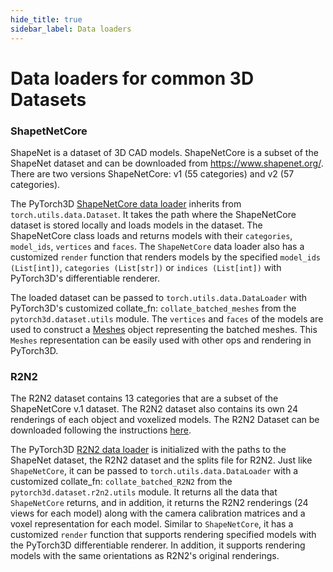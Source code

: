 ```yaml
---
hide_title: true
sidebar_label: Data loaders
---
```


# Data loaders for common 3D Datasets

### ShapetNetCore

ShapeNet is a dataset of 3D CAD models. ShapeNetCore is a subset of the ShapeNet dataset and can be downloaded from https://www.shapenet.org/. There are two versions ShapeNetCore: v1 (55 categories) and v2 (57 categories).

The PyTorch3D [ShapeNetCore data loader](https://github.com/facebookresearch/pytorch3d/blob/master/pytorch3d/datasets/shapenet/shapenet_core.py) inherits from `torch.utils.data.Dataset`. It takes the path where the ShapeNetCore dataset is stored locally and loads models in the dataset. The ShapeNetCore class loads and returns models with their `categories`, `model_ids`, `vertices` and `faces`. The `ShapeNetCore` data loader also has a customized `render` function that renders models by the specified `model_ids (List[int])`, `categories (List[str])` or `indices (List[int])` with PyTorch3D's differentiable renderer.

The loaded dataset can be passed to `torch.utils.data.DataLoader` with PyTorch3D's customized collate_fn: `collate_batched_meshes` from the `pytorch3d.dataset.utils` module. The `vertices` and `faces` of the models are used to construct a [Meshes](https://github.com/facebookresearch/pytorch3d/blob/master/pytorch3d/structures/meshes.py) object representing the batched meshes. This `Meshes` representation can be easily used with other ops and rendering in PyTorch3D.

### R2N2

The R2N2 dataset contains 13 categories that are a subset of the ShapeNetCore v.1 dataset. The R2N2 dataset also contains its own 24 renderings of each object and voxelized models. The R2N2 Dataset can be downloaded following the instructions [here](http://3d-r2n2.stanford.edu/).

The PyTorch3D [R2N2 data loader](https://github.com/facebookresearch/pytorch3d/blob/master/pytorch3d/datasets/r2n2/r2n2.py) is initialized with the paths to the ShapeNet dataset, the R2N2 dataset and the splits file for R2N2. Just like `ShapeNetCore`, it can be passed to `torch.utils.data.DataLoader` with a customized collate_fn: `collate_batched_R2N2` from the `pytorch3d.dataset.r2n2.utils` module. It returns all the data that `ShapeNetCore` returns, and in addition, it returns the R2N2 renderings (24 views for each model) along with the camera calibration matrices and a voxel representation for each model. Similar to `ShapeNetCore`, it has a customized `render` function that supports rendering specified models with the PyTorch3D differentiable renderer. In addition, it supports rendering models with the same orientations as R2N2's original renderings.
